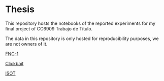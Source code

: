 # Thesis

This repository hosts the notebooks of the reported experiments for my final project of CC6909 Trabajo de Título.

The data in this repository is only hosted for reproducibility purposes, we are not owners of it.

[FNC-1](http://www.fakenewschallenge.org/)

[Clickbait](https://zenodo.org/records/5530410)

[ISOT](https://onlineacademiccommunity.uvic.ca/isot/2022/11/27/fake-news-detection-datasets/)
